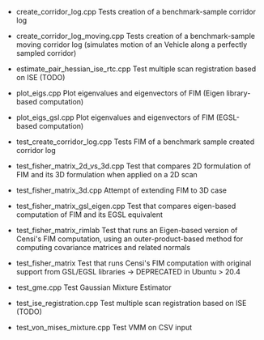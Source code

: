 - create_corridor_log.cpp
Tests creation of a benchmark-sample corridor log

- create_corridor_log_moving.cpp
Tests creation of a benchmark-sample moving corridor log (simulates motion of an Vehicle along a perfectly sampled corridor)

- estimate_pair_hessian_ise_rtc.cpp
Test multiple scan registration based on ISE (TODO)

- plot_eigs.cpp
Plot eigenvalues and eigenvectors of FIM (Eigen library-based computation)

- plot_eigs_gsl.cpp
Plot eigenvalues and eigenvectors of FIM (EGSL-based computation)

- test_create_corridor_log.cpp
Tests FIM of a benchmark sample created corridor log

- test_fisher_matrix_2d_vs_3d.cpp
Test that compares 2D formulation of FIM and its 3D formulation when applied on a 2D scan

- test_fisher_matrix_3d.cpp
Attempt of extending FIM to 3D case

- test_fisher_matrix_gsl_eigen.cpp
Test that compares eigen-based computation of FIM and its EGSL equivalent

- test_fisher_matrix_rimlab
Test that runs an Eigen-based version of Censi's FIM computation, using an outer-product-based method for computing covariance matrices and related normals

- test_fisher_matrix
Test that runs Censi's FIM computation with original support from GSL/EGSL libraries -> DEPRECATED in Ubuntu > 20.4

- test_gme.cpp
Test Gaussian Mixture Estimator

- test_ise_registration.cpp
Test multiple scan registration based on ISE (TODO)

- test_von_mises_mixture.cpp
Test VMM on CSV input


